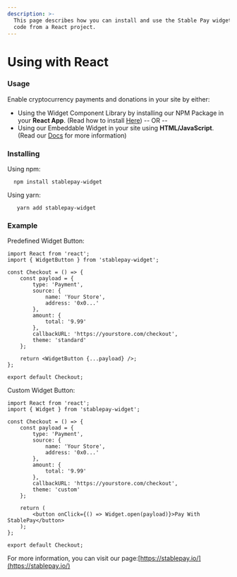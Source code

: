 ```yaml
---
description: >-
  This page describes how you can install and use the Stable Pay widget on your
  code from a React project.
---
```


# Using with React

### Usage

Enable cryptocurrency payments and donations in your site by either:

* Using the Widget Component Library by installing our NPM Package in your **React App**. \(Read how to install [Here](https://www.github.com/)\) -- OR --
* Using our Embeddable Widget in your site using **HTML/JavaScript**. \(Read our [Docs](https://github.com/dtutila/stablepay_widget/blob/master) for more information\)

### Installing

Using npm:

      npm install stablepay-widget

Using yarn:

       yarn add stablepay-widget

### Example

Predefined Widget Button:

```text
import React from 'react';
import { WidgetButton } from 'stablepay-widget';

const Checkout = () => {
    const payload = {
        type: 'Payment',
        source: {
            name: 'Your Store',
            address: '0x0...'
        },
        amount: {
            total: '9.99'
        },
        callbackURL: 'https://yourstore.com/checkout',
        theme: 'standard'
    };

    return <WidgetButton {...payload} />;
};

export default Checkout;
```

Custom Widget Button:

```text
import React from 'react';
import { Widget } from 'stablepay-widget';

const Checkout = () => {
    const payload = {
        type: 'Payment',
        source: {
            name: 'Your Store',
            address: '0x0...'
        },
        amount: {
            total: '9.99'
        },
        callbackURL: 'https://yourstore.com/checkout',
        theme: 'custom'
    };

    return (
        <button onClick={() => Widget.open(payload)}>Pay With StablePay</button>
    );
};

export default Checkout;
```

For more information, you can visit our page:[https://stablepay.io/](https://stablepay.io/)

